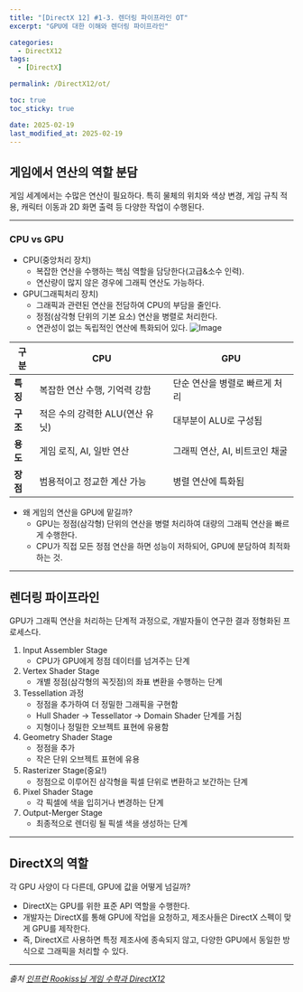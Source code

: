 ```yaml
---
title: "[DirectX 12] #1-3. 렌더링 파이프라인 OT"
excerpt: "GPU에 대한 이해와 렌더링 파이프라인"

categories:
  - DirectX12
tags:
  - [DirectX]

permalink: /DirectX12/ot/

toc: true
toc_sticky: true

date: 2025-02-19
last_modified_at: 2025-02-19
---
```


## 게임에서 연산의 역할 분담

게임 세계에서는 수많은 연산이 필요하다. 특히 물체의 위치와 색상 변경, 게임 규칙 적용, 캐릭터 이동과 2D 화면 출력 등 다양한 작업이 수행된다.

---

### CPU vs GPU

- CPU(중앙처리 장치)
	- 복잡한 연산을 수행하는 핵심 역할을 담당한다(고급&소수 인력).
	- 연산량이 많지 않은 경우에 그래픽 연산도 가능하다.
- GPU(그래픽처리 장치)
	- 그래픽과 관련된 연산을 전담하여 CPU의 부담을 줄인다.
	- 정점(삼각형 단위의 기본 요소) 연산을 병렬로 처리한다.
	- 연관성이 없는 독립적인 연산에 특화되어 있다.
![Image](https://github.com/user-attachments/assets/3863385e-826e-47d9-85a0-42461f8ccf19)



| 구분     | CPU                  | GPU                 |
| ------ | -------------------- | ------------------- |
| **특징** | 복잡한 연산 수행, 기억력 강함    | 단순 연산을 병렬로 빠르게 처리   |
| **구조** | 적은 수의 강력한 ALU(연산 유닛) | 대부분이 ALU로 구성됨       |
| **용도** | 게임 로직, AI, 일반 연산     | 그래픽 연산, AI, 비트코인 채굴 |
| **장점** | 범용적이고 정교한 계산 가능      | 병렬 연산에 특화됨          |


- 왜 게임의 연산을 GPU에 맡길까?
	- GPU는 정점(삼각형) 단위의 연산을 병렬 처리하여 대량의 그래픽 연산을 빠르게 수행한다.
	- CPU가 직접 모든 정점 연산을 하면 성능이 저하되어, GPU에 분담하여 최적화 하는 것.

---

## 렌더링 파이프라인

GPU가 그래픽 연산을 처리하는 단계적 과정으로, 개발자들이 연구한 결과 정형화된 프로세스다.
1. Input Assembler Stage 
	- CPU가 GPU에게 정점 데이터를 넘겨주는 단계
2. Vertex Shader Stage
	- 개별 정점(삼각형의 꼭짓점)의 좌표 변환을 수행하는 단계
3. Tessellation 과정
	- 정점을 추가하여 더 정밀한 그래픽을 구현함
	- Hull Shader → Tessellator → Domain Shader 단계를 거침
	- 지형이나 정밀한 오브젝트 표현에 유용함
4. Geometry Shader Stage
	- 정점을 추가
	- 작은 단위 오브젝트 표현에 유용
5. Rasterizer Stage(중요!)
	- 정점으로 이루어진 삼각형을 픽셀 단위로 변환하고 보간하는 단계
6. Pixel Shader Stage
	- 각 픽셀에 색을 입히거나 변경하는 단계
7. Output-Merger Stage
	- 최종적으로 렌더링 될 픽셀 색을 생성하는 단계

---

## DirectX의 역할

각 GPU 사양이 다 다른데, GPU에 값을 어떻게 넘길까?
- DirectX는 GPU를 위한 표준 API 역할을 수행한다.
- 개발자는 DirectX를 통해 GPU에 작업을 요청하고, 제조사들은 DirectX 스펙이 맞게 GPU를 제작한다.
- 즉, DirectX르 사용하면 특정 제조사에 종속되지 않고, 다양한 GPU에서 동일한 방식으로 그래픽을 처리할 수 있다.

---

*출처* 
*[인프런 Rookiss님 게임 수학과 DirectX12](https://www.inflearn.com/course/%EC%96%B8%EB%A6%AC%EC%96%BC-3d-mmorpg-2/dashboard)*
